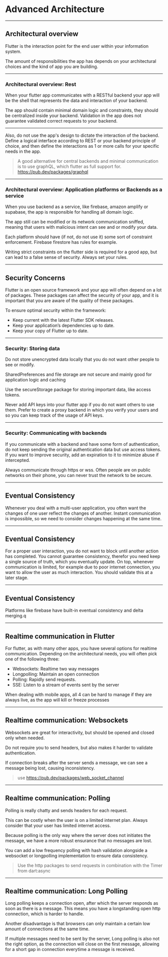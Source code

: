 # Advanced Architecture

---
## Architectural overview

Flutter is the interaction point for the end user within your information system.

The amount of responsibilities the app has depends on your architectural choices and the kind of app you are building.

---
### Architectural overview: Rest

When your flutter app communicates with a RESTful backend your app will be the shell that represents the data and interaction of your backend.

The app should contain minimal domain logic and constraints, they should be centralized inside your backend. 
Validation in the app does not guarantee validated correct requests to your backend.

---
Also, do not use the app's design to dictate the interaction of the backend. Define a logical interface according to REST or your backend principle of choice, and then define the interactions as 1 or more calls for your specific needs in the app.

> A good alternative for central backends and minimal communication is to use graphQL, which flutter as full support for. 
> https://pub.dev/packages/graphql

---
### Architectural overview: Application platforms or Backends as a service

When you use backend as a service, like firebase, amazon amplify or supabase, the app is responsible for handling all domain logic.

The app still can be modified or its network communication sniffed, meaning that users with malicious intent can see and or modify your data.

Each platform should have (if not, do not use it) some sort of constraint enforcement. Firebase firestore has rules for example. 

Writing strict constraints on the flutter side is required for a good app, but can lead to a false sense of security. Always set your rules.

---
## Security Concerns

Flutter is an open source framework and your app will often depend on a lot of packages.
These packages can affect the security of your app, and it is important that you are aware of the quality of these packages.

To ensure optimal security within the framework:
- Keep current with the latest Flutter SDK releases. 
- Keep your application’s dependencies up to date.
- Keep your copy of Flutter up to date.

---
### Security: Storing data

Do not store unencrypted data locally that you do not want other people to see or modify.

SharedPreferences and file storage are not secure and mainly good for application logic and caching

Use the secureStorage package for storing important data, like access tokens.

Never add API keys into your flutter app if you do not want others to use them. Prefer to create a proxy backend in which you verify your users and so you can keep track of the usage of API keys.

---
### Security: Communicating with backends

If you communicate with a backend and have some form of authentication, do not keep sending the original authentication data but use access tokens. If you want to improve security, add an expiration to it to minimize abuse if intercepted.

Always communicate through https or wss. Often people are on public networks on their phone, you can never trust the network to be secure.

---
## Eventual Consistency

Whenever you deal with a multi-user application, you often want the changes of one user reflect the changes of another. 
Instant communication is impossible, so we need to consider changes happening at the same time. 

---
## Eventual Consistency

For a proper user interaction, you do not want to block until another action has completed. You cannot guarantee consistency, therefor you need keep a single source of truth, which you eventually update. 
On top, whenever communication is limited, for example due to poor internet connection, you want to allow the user as much interaction. You should validate this at a later stage.

---
## Eventual Consistency

Platforms like firebase have built-in eventual consistency and delta merging.q

---
## Realtime communication in Flutter

For flutter, as with many other apps, you have several options for realtime communication. Depending on the architectural needs, you will often pick one of the following three:

- Websockets: Realtime two way messages
- Longpolling: Maintain an open connection
- Polling: Rapidly send requests.
- SSE: Listen to a stream of events sent by the server

When dealing with mobile apps, all 4 can be hard to manage if they are always live, as the app will kill or freeze processes 

---
## Realtime communication: Websockets

Websockets are great for interactivity, but should be opened and closed only when needed. 

Do not require you to send headers, but also makes it harder to validate authentication.

If connection breaks after the server sends a message, we can see a message being lost, causing inconsistency.

> use https://pub.dev/packages/web_socket_channel

---
## Realtime communication: Polling

Polling is really chatty and sends headers for each request. 

This can be costly when the user is on a limited internet plan.
Always consider that your user has limited internet access.

Because polling is the only way where the server does not initiates the message, we have a more robust ensurance that no messages are lost.

You can add a low frequency polling with hash validation alongside a websocket or longpolling implementation to ensure data consistency.

> Use the http packages to send requests in combination with the Timer from dart:async

---
## Realtime communication: Long Polling

Long polling keeps a connection open, after which the server responds as soon as there is a message.
This means you have a longstanding open http connection, which is harder to handle. 

Another disadvantage is that browsers can only maintain a certain low amount of connections at the same time.

If multiple messages need to be sent by the server, Long polling is also not the right option, as the connection will close on the first message, allowing for a short gap in connection everytime a message is received. 